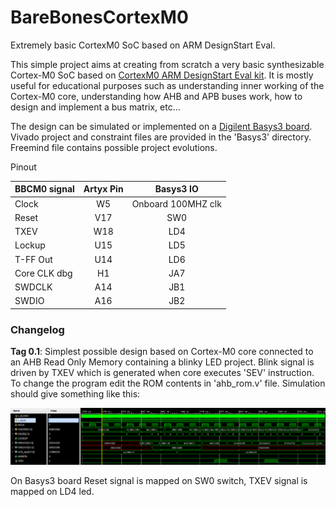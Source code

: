 # BareBonesCortexM0
Extremely basic CortexM0 SoC based on ARM DesignStart Eval.

This simple project aims at creating from scratch a very basic synthesizable Cortex-M0 SoC based on  [CortexM0 ARM DesignStart Eval kit](https://developer.arm.com/products/designstart). It is mostly useful for educational purposes such as understanding inner working of the Cortex-M0 core, understanding how AHB and APB buses work, how to design and implement a bus matrix, etc...

The design can be simulated or implemented on a [Digilent Basys3 board](https://reference.digilentinc.com/basys3/refmanual). Vivado project and constraint files are provided in the 'Basys3' directory. Freemind file contains possible project evolutions.

Pinout

| BBCM0 signal | Artyx Pin |      Basys3 IO     |
|--------------|:---------:|:------------------:|
|     Clock    |    W5     | Onboard 100MHZ clk |
|     Reset    |    V17    |        SW0         |
|     TXEV     |    W18    |        LD4         |
|    Lockup    |    U15    |        LD5         |
|    T-FF Out  |    U14    |        LD6         |
| Core CLK dbg |    H1     |        JA7         |
|    SWDCLK    |    A14    |        JB1         |
|    SWDIO     |    A16    |        JB2         |


### Changelog ###
**Tag 0.1**: Simplest possible design based on Cortex-M0 core connected to an AHB Read Only Memory containing a blinky LED project. Blink signal is driven by TXEV which is generated when core executes 'SEV' instruction.
To change the program edit the ROM contents in 'ahb_rom.v' file. Simulation should give something like this:

![Blinky Simulation](/images/TXEV.png)

On Basys3 board Reset signal is mapped on SW0 switch, TXEV signal is mapped on LD4 led.
